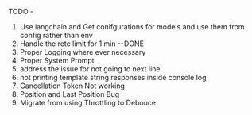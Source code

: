 TODO - 
1) Use langchain and Get conifgurations for models and use them from config rather than env
2) Handle the rete limit for 1 min --DONE
3) Proper Logging where ever necessary
4) Proper System Prompt 
5) address the issue for not going to next line 
6) not printing template string responses inside console log
7) Cancellation Token Not working
8) Position and Last Position Bug
9) Migrate from using Throttling to Debouce